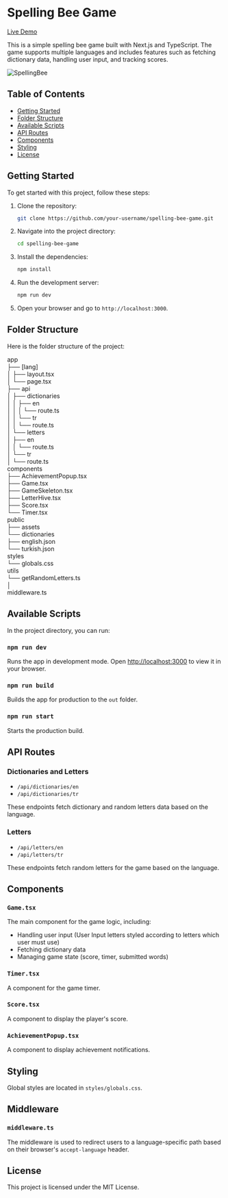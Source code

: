 # Spelling Bee Game

[Live Demo](https://spelling-bee-indol.vercel.app)

This is a simple spelling bee game built with Next.js and TypeScript. The game supports multiple languages and includes features such as fetching dictionary data, handling user input, and tracking scores.

![SpellingBee](https://github.com/Kaadirm/SpellingBee/assets/141996672/3e216bc1-44c0-4676-8d5a-85f0c2770897)

## Table of Contents

-   [Getting Started](#getting-started)
-   [Folder Structure](#folder-structure)
-   [Available Scripts](#available-scripts)
-   [API Routes](#api-routes)
-   [Components](#components)
-   [Styling](#styling)
-   [License](#license)

## Getting Started

To get started with this project, follow these steps:

1. Clone the repository:
    ```sh
    git clone https://github.com/your-username/spelling-bee-game.git
    ```
2. Navigate into the project directory:
    ```sh
    cd spelling-bee-game
    ```
3. Install the dependencies:
    ```sh
    npm install
    ```
4. Run the development server:
    ```sh
    npm run dev
    ```
5. Open your browser and go to `http://localhost:3000`.

## Folder Structure

Here is the folder structure of the project:

app <br/>
├── [lang] <br/>
│ ├── layout.tsx <br/>
│ └── page.tsx <br/>
├── api <br/>
│ ├── dictionaries <br/>
│ │ ├── en <br/>
│ │ │ └── route.ts <br/>
│ │ └── tr <br/>
│ │ └── route.ts <br/>
│ └── letters <br/>
│ ├── en <br/>
│ │ └── route.ts <br/>
│ └── tr <br/>
│ └── route.ts <br/>
components <br/>
├── AchievementPopup.tsx <br/>
├── Game.tsx <br/>
├── GameSkeleton.tsx <br/>
├── LetterHive.tsx <br/>
├── Score.tsx <br/>
└── Timer.tsx <br/>
public <br/>
├── assets <br/>
└── dictionaries <br/>
├── english.json <br/>
└── turkish.json <br/>
styles <br/>
└── globals.css <br/>
utils <br/>
└── getRandomLetters.ts <br/>
│ <br/>
middleware.ts <br/>

## Available Scripts

In the project directory, you can run:

### `npm run dev`

Runs the app in development mode. Open [http://localhost:3000](http://localhost:3000) to view it in your browser.

### `npm run build`

Builds the app for production to the `out` folder.

### `npm run start`

Starts the production build.

## API Routes

### Dictionaries and Letters

-   `/api/dictionaries/en`
-   `/api/dictionaries/tr`

These endpoints fetch dictionary and random letters data based on the language.

### Letters

-   `/api/letters/en`
-   `/api/letters/tr`

These endpoints fetch random letters for the game based on the language.

## Components

### `Game.tsx`

The main component for the game logic, including:

-   Handling user input (User Input letters styled according to letters which user must use)
-   Fetching dictionary data
-   Managing game state (score, timer, submitted words)

### `Timer.tsx`

A component for the game timer.

### `Score.tsx`

A component to display the player's score.

### `AchievementPopup.tsx`

A component to display achievement notifications.

## Styling

Global styles are located in `styles/globals.css`.

## Middleware

### `middleware.ts`

The middleware is used to redirect users to a language-specific path based on their browser's `accept-language` header.

## License

This project is licensed under the MIT License.
